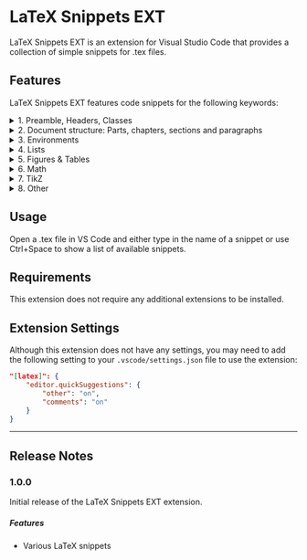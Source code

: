 # LaTeX Snippets EXT

LaTeX Snippets EXT is an extension for Visual Studio Code that provides a collection of simple snippets for .tex files.

## Features

LaTeX Snippets EXT features code snippets for the following keywords:
<details><summary>1. Preamble, Headers, Classes </summary>
    <ul>
    <li> <code>RequirePackage</code> </li>
    <li> <code>usepackage</code> </li>
    <li> <code>LoadClass</code> </li>
    <li> <code>documentclass</code> </li>
    <li> <code>input</code> </li>
    <li> <code>newcommand</code> </li>
    <li> <code>renewcommand</code> </li>
    <li> <code>NewDocumentCommand</code> </li>
    </ul>
</details>
<details><summary>2. Document structure: Parts, chapters, sections and paragraphs</summary>
    <ul>
    <li> <code>part</code> </li>
    <li> <code>chapter</code> </li>
    <li> <code>section</code> </li>
    <li> <code>subsection</code> </li>
    <li> <code>subsubsection</code> </li>
    <li> <code>paragraph</code> </li>
    <li> <code>subparagraph</code> </li>
    </ul>
</details>
<details><summary>3. Environments</summary>
    <ul>
    <li> <code>\begin{}...\end{}</code> </li>
    <li> <code>equation(*)</code> </li>
    <li> <code>align(*)</code> </li>
    <li> <code>gather(*)</code> </li>
    <li> <code>split(*)</code> </li>
    <li> <code>multiline(*)</code> </li>
    <li> <code>matrix</code> </li>
    <li> <code>matrix</code> (tabularray) </li>
    <li> <code>cases</code> </li>
    <li> <code>center</code> </li>
    <li> <code>flushleft</code> </li>
    <li> <code>flushright</code> </li>
    <li> <code>minipage</code> </li>
    </ul>
</details>
<details><summary>4. Lists</summary>
    <ul>
    <li> <code>itemize</code> </li>
    <li> <code>description</code> </li>
    <li> <code>enumerate</code> </li>
    </ul>
</details>
<details><summary>5. Figures & Tables</summary>
    <ul>
    <li> <code>figure</code> </li>
    <li> <code>tabular</code> </li>
    <li> <code>usepackage</code> </li>
	<li> <code>tblr</code> (tabularray) </li>
    <li> <code>usepackage</code> </li>
    </ul>
</details>
<details><summary>6. Math</summary>
    <ul>
    <li> Inline </li>
        <ul>
            <li> <code>Inline Math \(\)</code> </li>
            <li> <code>Display Math \[\]</code> </li>
        </ul>
    <li> Fonts </li>
        <ul>
            <li> <code>mathit</code> </li>
            <li> <code>mathbf</code> </li>
            <li> <code>mathbb</code> </li>
            <li> <code>mathrm</code> </li>
            <li> <code>mathsf</code> </li>
            <li> <code>mathtt</code> </li>
            <li> <code>mathcal</code> </li>
        </ul>
    <li> <code>sum</code> </li>
    <li> <code>prod</code> </li>
    <li> <code>int</code> </li>
    <li> <code>lim</code> </li>
    <li> <code>partial</code> </li>
    <li> <code>frac</code> </li>
    </ul>
</details>
<details><summary>7. TikZ</summary>
    <ul>
    <li> <code>tikzpicture</code> </li>
    <li> <code>scope</code> </li>
    <li> <code>coordinate</code> </li>
    <li> <code>draw</code> </li>
    <li> <code>node</code> </li>
    </ul>
</details>
<details><summary>8. Other</summary>
    <ul>
    <li> Beamer </li>
        <ul>
            <li> <code>frame</code> </li>
            <li> <code>columns</code> </li>
        </ul>
    <li> <code>label</code> </li>
    <li> <code>cite</code> </li>
    <li> <code>item</code> </li>
    <li> <code>item[description]</code> </li>
    <li> <code>autoref</code> </li>
    <li> <code>eqref</code> </li>
    <li> <code>ref</code> </li>
    <li> Colors </li>
        <ul>
            <li> <code>xdefinecolor</code> </li>
            <li> <code>colorlet</code> </li>
        </ul>
    <li> Glossaries </li>
        <ul>
            <li> <code>newacronym</code> </li>
            <li> <code>newglossaryentry</code> </li>
            <li> <code>gls</code> </li>
            <li> <code>glspl</code> </li>
            <li> <code>glsdesc</code> </li>
            <li> <code>makeglossaries</code> </li>
            <li> <code>printglossaries</code> </li>
        </ul>
    </ul>
</details>


## Usage

Open a .tex file in VS Code and either type in the name of a snippet or use Ctrl+Space to show a list of available snippets.


## Requirements

This extension does not require any additional extensions to be installed.


## Extension Settings

Although this extension does not have any settings, you may need to add the following setting to your `.vscode/settings.json` file to use the extension:

```json
"[latex]": {
    "editor.quickSuggestions": {
        "other": "on",
        "comments": "on"
    }
}
```
---

## Release Notes

### 1.0.0
Initial release of the LaTeX Snippets EXT extension.

##### Features
- Various LaTeX snippets


